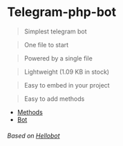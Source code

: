 # Telegram-php-bot
>Simplest telegram bot

>One file to start

>Powered by a single file

>Lightweight (1.09 KB in stock)

>Easy to embed in your project

>Easy to add methods

- [Methods](https://github.com/HumanZ-project/Telegram-php-bot/tree/methods)
- [Bot](https://github.com/HumanZ-project/Telegram-php-bot/tree/bot)

###### Based on [Hellobot](https://core.telegram.org/bots/samples/hellobot)
